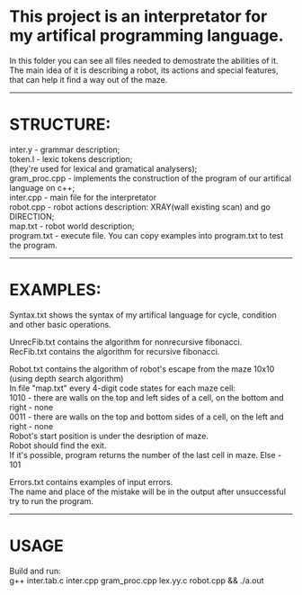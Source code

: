 # This project is an interpretator for my artifical programming language.  
In this folder you can see all files needed to demostrate the abilities of it.  
The main idea of it is describing a robot, its actions and special features, that can help it find a way out of the maze.  
***
# STRUCTURE:
inter.y - grammar description;  
token.l - lexic tokens description;  
(they're used for lexical and gramatical analysers);  
gram_proc.cpp - implements the construction of the program of our artifical language on c++;  
inter.cpp - main file for the interpretator  
robot.cpp -  robot actions description: XRAY(wall existing scan) and go DIRECTION;  
map.txt - robot world description;  
program.txt - execute file. You can copy examples into program.txt to test the program.  
***
# EXAMPLES:  
  
Syntax.txt shows the syntax of my artifical language for cycle, condition and other basic operations.  
    
UnrecFib.txt contains the algorithm for nonrecursive fibonacci.  
RecFib.txt  contains the algorithm for recursive fibonacci.  
  
Robot.txt contains the algorithm of robot's escape from the maze 10x10 (using depth search algorithm)  
In file "map.txt" every 4-digit code states for each maze cell:   
1010 -  there are walls on the top and left sides of a cell, on the bottom and right - none  
0011 - there are walls on the  top and bottom sides of a cell, on the left and right - none  
Robot's start position is under the desription of maze.  
Robot should find the exit.  
If it's possible, program returns the number of the last cell in maze. Else - 101  

Errors.txt contains examples of input errors.  
The name and place of the mistake will be in the output after unsuccessful try to run the program.  
***
# USAGE  
Build and run:  
g++ inter.tab.c inter.cpp gram_proc.cpp lex.yy.c robot.cpp  && ./a.out  
